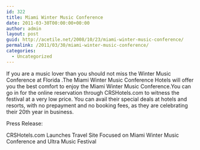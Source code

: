 ```yaml
---
id: 322
title: Miami Winter Music Conference
date: 2011-03-30T00:00:00+00:00
author: admin
layout: post
guid: http://acetile.net/2008/10/23/miami-winter-music-conference/
permalink: /2011/03/30/miami-winter-music-conference/
categories:
  - Uncategorized
---
```

If you are a music lover than you should not miss the Winter Music Conference at Florida .The Miami Winter Music Conference Hotels will offer you the best comfort to enjoy the Miami Winter Music Conference.You can go in for the online reservation through CRSHotels.com to witness the festival at a very low price. You can avail their special deals at hotels and resorts, with no prepayment and no booking fees, as they are celebrating their 20th year in business. 

Press Release:

CRSHotels.com Launches Travel Site Focused on Miami Winter Music Conference and Ultra Music Festival